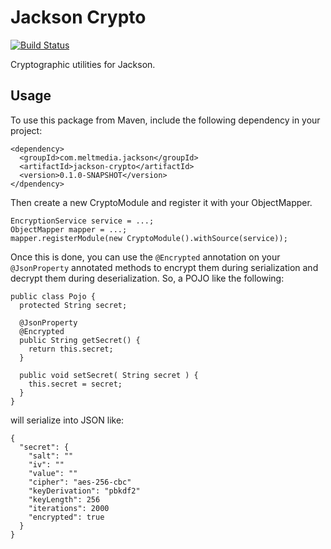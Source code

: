 # Jackson Crypto

[![Build Status](https://travis-ci.org/meltmedia/jackson-crypto.svg?branch=develop)](https://travis-ci.org/meltmedia/jackson-crypto)

Cryptographic utilities for Jackson.

## Usage

To use this package from Maven, include the following dependency in your project:

```
<dependency>
  <groupId>com.meltmedia.jackson</groupId>
  <artifactId>jackson-crypto</artifactId>
  <version>0.1.0-SNAPSHOT</version>
</dpendency>
```

Then create a new CryptoModule and register it with your ObjectMapper.

```
EncryptionService service = ...;
ObjectMapper mapper = ...;
mapper.registerModule(new CryptoModule().withSource(service));
```

Once this is done, you can use the `@Encrypted` annotation on your `@JsonProperty` annotated methods to encrypt them during serialization and
decrypt them during deserialization.  So, a POJO like the following:

```
public class Pojo {
  protected String secret;

  @JsonProperty
  @Encrypted
  public String getSecret() {
    return this.secret;
  }

  public void setSecret( String secret ) {
    this.secret = secret;
  }
}
```

will serialize into JSON like:

```
{
  "secret": {
    "salt": ""
    "iv": ""
    "value": ""
    "cipher": "aes-256-cbc"
    "keyDerivation": "pbkdf2"
    "keyLength": 256
    "iterations": 2000
    "encrypted": true
  }
}
```
